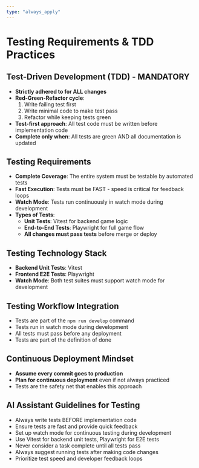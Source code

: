 ```yaml
---
type: "always_apply"
---
```


# Testing Requirements & TDD Practices

## Test-Driven Development (TDD) - MANDATORY
- **Strictly adhered to for ALL changes**
- **Red-Green-Refactor cycle**: 
  1. Write failing test first
  2. Write minimal code to make test pass
  3. Refactor while keeping tests green
- **Test-first approach**: All test code must be written before implementation code
- **Complete only when**: All tests are green AND all documentation is updated

## Testing Requirements
- **Complete Coverage**: The entire system must be testable by automated tests
- **Fast Execution**: Tests must be FAST - speed is critical for feedback loops
- **Watch Mode**: Tests run continuously in watch mode during development
- **Types of Tests**:
  - **Unit Tests**: Vitest for backend game logic
  - **End-to-End Tests**: Playwright for full game flow
  - **All changes must pass tests** before merge or deploy

## Testing Technology Stack
- **Backend Unit Tests**: Vitest
- **Frontend E2E Tests**: Playwright
- **Watch Mode**: Both test suites must support watch mode for development

## Testing Workflow Integration
- Tests are part of the `npm run develop` command
- Tests run in watch mode during development
- All tests must pass before any deployment
- Tests are part of the definition of done

## Continuous Deployment Mindset
- **Assume every commit goes to production**
- **Plan for continuous deployment** even if not always practiced
- Tests are the safety net that enables this approach

## AI Assistant Guidelines for Testing
- Always write tests BEFORE implementation code
- Ensure tests are fast and provide quick feedback
- Set up watch mode for continuous testing during development
- Use Vitest for backend unit tests, Playwright for E2E tests
- Never consider a task complete until all tests pass
- Always suggest running tests after making code changes
- Prioritize test speed and developer feedback loops
